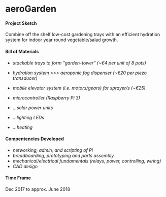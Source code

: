 # aeroGarden

#### Project Sketch

Combine off the shelf low-cost gardening trays with an efficient hydration system for indoor year round vegetable/salad growth.

#### Bill of Materials

- *stackable trays to form "garden-tower" (~€4 per unit of 8 pots)*
- *hydration system >>> aeroponic fog dispenser (~€20 per piezo transducer)*
- *mobile elevator system (i.e. motors/gears) for sprayer/s (~€25)*
- *microcontroller (Raspberry Pi 3)*

- *...solar power units*
- *...lighting LEDs*
- *...heating*

#### Compentencies Developed

- *networking, admin, and scripting of Pi*
- *breadboarding, prototyping and parts assembly*
- *mechanical/electrical fundamentals (relays, power, controlling, wiring)* 
- *CAD design*

#### Time Frame

Dec 2017 to approx. June 2018

